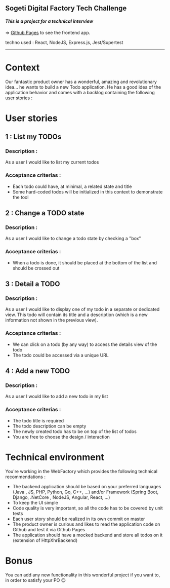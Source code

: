 ## Sogeti Digital Factory Tech Challenge

#### _This is a project for a technical interview_

=> [Github Pages](https://piment.github.io/DF-techchallenge/) to see the frontend app.

techno used : React, NodeJS, Express.js, Jest/Supertest

---

# Context

Our fantastic product owner has a wonderful, amazing and revolutionary idea... he wants to build a new Todo application.
He has a good idea of the application behavior and comes with a backlog containing the following user stories :

# User stories

## 1 : List my TODOs

### Description :

As a user I would like to list my current todos

### Acceptance criterias :

- Each todo could have, at minimal, a related state and title
- Some hard-coded todos will be initialized in this context to demonstrate the tool

## 2 : Change a TODO state

### Description :

As a user I would like to change a todo state by checking a "box"

### Acceptance criterias :

- When a todo is done, it should be placed at the bottom of the list and should be crossed out

## 3 : Detail a TODO

### Description :

As a user I would like to display one of my todo in a separate or dedicated view.
This todo will contain its title and a description (which is a new information not shown in the previous view).

### Acceptance criterias :

- We can click on a todo (by any way) to access the details view of the todo
- The todo could be accessed via a unique URL

## 4 : Add a new TODO

### Description :

As a user I would like to add a new todo in my list

### Acceptance criterias :

- The todo title is required
- The todo description can be empty
- The newly created todo has to be on top of the list of todos
- You are free to choose the design / interaction

# Technical environment

You're working in the WebFactory which provides the following technical recommendations :

- The backend application should be based on your preferred languages (Java , JS, PHP, Python, Go, C++, ...) and/or Framework (Spring Boot, Django, .NetCore , NodeJS, Angular, React, ...)
- To keep the UI simple
- Code quality is very important, so all the code has to be covered by unit tests
- Each user story should be realized in its own commit on master
- The product owner is curious and likes to read the application code on Github and test it via Github Pages
- The application should have a mocked backend and store all todos on it (extension of HttpXhrBackend)

# Bonus

You can add any new functionality in this wonderful project if you want to, in order to satisfy your PO 😉

